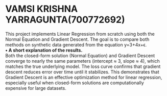 # VAMSI KRISHNA YARRAGUNTA(700772692)  
This project implements Linear Regression from scratch using both the Normal Equation and Gradient Descent. The goal is to compare both methods on synthetic data generated from the equation y=3+4x+ϵ.  
**•	A short explanation of the results.**  
Both the closed-form solution (Normal Equation) and Gradient Descent converge to nearly the same parameters (intercept ≈ 3, slope ≈ 4), which matches the true underlying model. The loss curve confirms that gradient descent reduces error over time until it stabilizes. This demonstrates that Gradient Descent is an effective optimization method for linear regression, especially useful when closed-form solutions are computationally expensive for large datasets.

